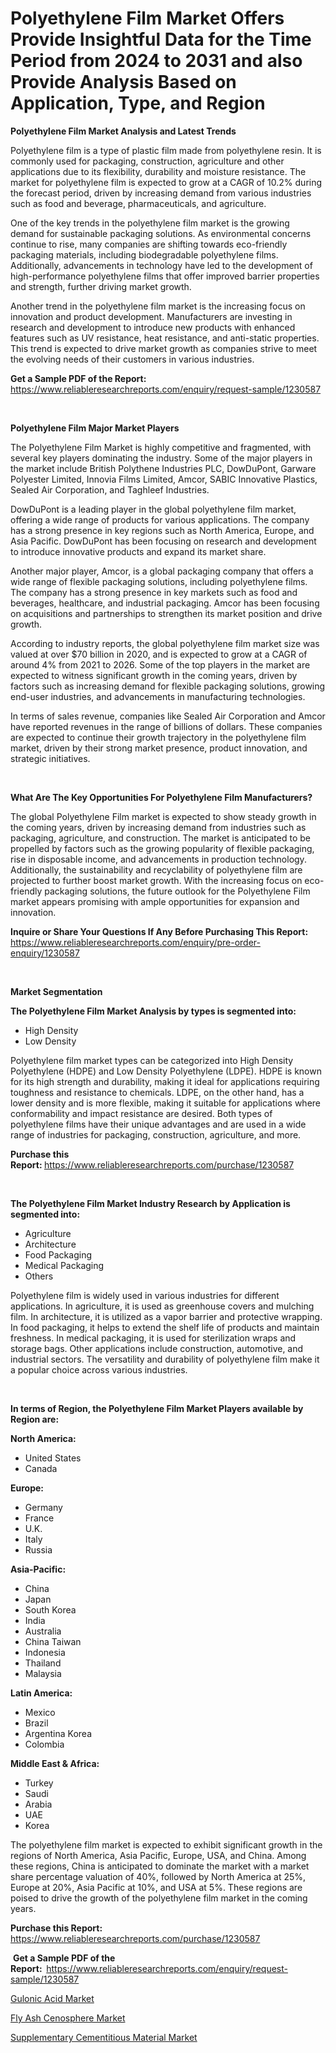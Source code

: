 <p><h1>Polyethylene Film Market Offers Provide Insightful Data for the Time Period from 2024 to 2031 and also Provide Analysis Based on Application, Type, and Region</h1></p><p><strong>Polyethylene Film Market Analysis and Latest Trends</strong></p>
<p><p>Polyethylene film is a type of plastic film made from polyethylene resin. It is commonly used for packaging, construction, agriculture and other applications due to its flexibility, durability and moisture resistance. The market for polyethylene film is expected to grow at a CAGR of 10.2% during the forecast period, driven by increasing demand from various industries such as food and beverage, pharmaceuticals, and agriculture.</p><p>One of the key trends in the polyethylene film market is the growing demand for sustainable packaging solutions. As environmental concerns continue to rise, many companies are shifting towards eco-friendly packaging materials, including biodegradable polyethylene films. Additionally, advancements in technology have led to the development of high-performance polyethylene films that offer improved barrier properties and strength, further driving market growth.</p><p>Another trend in the polyethylene film market is the increasing focus on innovation and product development. Manufacturers are investing in research and development to introduce new products with enhanced features such as UV resistance, heat resistance, and anti-static properties. This trend is expected to drive market growth as companies strive to meet the evolving needs of their customers in various industries.</p></p>
<p><strong>Get a Sample PDF of the Report:&nbsp;</strong> <a href="https://www.reliableresearchreports.com/enquiry/request-sample/1230587">https://www.reliableresearchreports.com/enquiry/request-sample/1230587</a></p>
<p>&nbsp;</p>
<p><strong>Polyethylene Film Major Market Players</strong></p>
<p><p>The Polyethylene Film Market is highly competitive and fragmented, with several key players dominating the industry. Some of the major players in the market include British Polythene Industries PLC, DowDuPont, Garware Polyester Limited, Innovia Films Limited, Amcor, SABIC Innovative Plastics, Sealed Air Corporation, and Taghleef Industries.</p><p>DowDuPont is a leading player in the global polyethylene film market, offering a wide range of products for various applications. The company has a strong presence in key regions such as North America, Europe, and Asia Pacific. DowDuPont has been focusing on research and development to introduce innovative products and expand its market share.</p><p>Another major player, Amcor, is a global packaging company that offers a wide range of flexible packaging solutions, including polyethylene films. The company has a strong presence in key markets such as food and beverages, healthcare, and industrial packaging. Amcor has been focusing on acquisitions and partnerships to strengthen its market position and drive growth.</p><p>According to industry reports, the global polyethylene film market size was valued at over $70 billion in 2020, and is expected to grow at a CAGR of around 4% from 2021 to 2026. Some of the top players in the market are expected to witness significant growth in the coming years, driven by factors such as increasing demand for flexible packaging solutions, growing end-user industries, and advancements in manufacturing technologies.</p><p>In terms of sales revenue, companies like Sealed Air Corporation and Amcor have reported revenues in the range of billions of dollars. These companies are expected to continue their growth trajectory in the polyethylene film market, driven by their strong market presence, product innovation, and strategic initiatives.</p></p>
<p>&nbsp;</p>
<p><strong>What Are The Key Opportunities For Polyethylene Film Manufacturers?</strong></p>
<p><p>The global Polyethylene Film market is expected to show steady growth in the coming years, driven by increasing demand from industries such as packaging, agriculture, and construction. The market is anticipated to be propelled by factors such as the growing popularity of flexible packaging, rise in disposable income, and advancements in production technology. Additionally, the sustainability and recyclability of polyethylene film are projected to further boost market growth. With the increasing focus on eco-friendly packaging solutions, the future outlook for the Polyethylene Film market appears promising with ample opportunities for expansion and innovation.</p></p>
<p><strong>Inquire or Share Your Questions If Any Before Purchasing This Report:</strong> <a href="https://www.reliableresearchreports.com/enquiry/pre-order-enquiry/1230587">https://www.reliableresearchreports.com/enquiry/pre-order-enquiry/1230587</a></p>
<p>&nbsp;</p>
<p><strong>Market Segmentation</strong></p>
<p><strong>The Polyethylene Film Market Analysis by types is segmented into:</strong></p>
<p><ul><li>High Density</li><li>Low Density</li></ul></p>
<p><p>Polyethylene film market types can be categorized into High Density Polyethylene (HDPE) and Low Density Polyethylene (LDPE). HDPE is known for its high strength and durability, making it ideal for applications requiring toughness and resistance to chemicals. LDPE, on the other hand, has a lower density and is more flexible, making it suitable for applications where conformability and impact resistance are desired. Both types of polyethylene films have their unique advantages and are used in a wide range of industries for packaging, construction, agriculture, and more.</p></p>
<p><strong>Purchase this Report:&nbsp;</strong><a href="https://www.reliableresearchreports.com/purchase/1230587">https://www.reliableresearchreports.com/purchase/1230587</a></p>
<p>&nbsp;</p>
<p><strong>The Polyethylene Film Market Industry Research by Application is segmented into:</strong></p>
<p><ul><li>Agriculture</li><li>Architecture</li><li>Food Packaging</li><li>Medical Packaging</li><li>Others</li></ul></p>
<p><p>Polyethylene film is widely used in various industries for different applications. In agriculture, it is used as greenhouse covers and mulching film. In architecture, it is utilized as a vapor barrier and protective wrapping. In food packaging, it helps to extend the shelf life of products and maintain freshness. In medical packaging, it is used for sterilization wraps and storage bags. Other applications include construction, automotive, and industrial sectors. The versatility and durability of polyethylene film make it a popular choice across various industries.</p></p>
<p>&nbsp;</p>
<p><strong>In terms of Region, the Polyethylene Film Market Players available by Region are:</strong></p>
<p>
    <p> <strong> North America: </strong>
        <ul>
            <li>United States</li>
            <li>Canada</li>
        </ul>
        </p> 
    <p> <strong> Europe: </strong>
        <ul>
            <li>Germany</li>
            <li>France</li>
            <li>U.K.</li>
            <li>Italy</li>
            <li>Russia</li>
        </ul>
        </p> 
    <p> <strong> Asia-Pacific: </strong>
        <ul>
            <li>China</li>
            <li>Japan</li>
            <li>South Korea</li>
            <li>India</li>
            <li>Australia</li>
            <li>China Taiwan</li>
            <li>Indonesia</li>
            <li>Thailand</li>
            <li>Malaysia</li>
        </ul>
        </p> 
    <p> <strong> Latin America: </strong>
        <ul>
            <li>Mexico</li>
            <li>Brazil</li>
            <li>Argentina Korea</li>
            <li>Colombia</li>
        </ul>
        </p> 
    <p> <strong> Middle East & Africa: </strong>
        <ul>
            <li>Turkey</li>
            <li>Saudi</li>
            <li>Arabia</li>
            <li>UAE</li>
            <li>Korea</li>
        </ul>
    </p>
    </p>
<p><p>The polyethylene film market is expected to exhibit significant growth in the regions of North America, Asia Pacific, Europe, USA, and China. Among these regions, China is anticipated to dominate the market with a market share percentage valuation of 40%, followed by North America at 25%, Europe at 20%, Asia Pacific at 10%, and USA at 5%. These regions are poised to drive the growth of the polyethylene film market in the coming years.</p></p>
<p><strong>Purchase this Report: </strong><a href="https://www.reliableresearchreports.com/purchase/1230587">https://www.reliableresearchreports.com/purchase/1230587</a></p>
<p>&nbsp;<strong>Get a Sample PDF of the Report:&nbsp;&nbsp;</strong><a href="https://www.reliableresearchreports.com/enquiry/request-sample/1230587">https://www.reliableresearchreports.com/enquiry/request-sample/1230587</a></p>
<p><strong></strong></p>
<p><p><a href="https://github.com/nicholepatriciadoylenwnrjr0/Market-Research-Report-List-1/blob/main/gulonic-acid-market.md">Gulonic Acid Market</a></p><p><a href="https://github.com/gamblestampleyjenny50m5sl6/Market-Research-Report-List-1/blob/main/fly-ash-cenosphere-market.md">Fly Ash Cenosphere Market</a></p><p><a href="https://github.com/wwwkeltoum/Market-Research-Report-List-2/blob/main/supplementary-cementitious-material-market.md">Supplementary Cementitious Material Market</a></p></p>